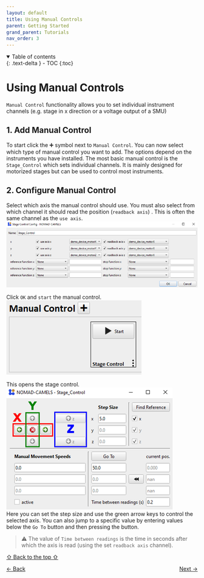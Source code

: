 ```yaml
---
layout: default
title: Using Manual Controls
parent: Getting Started
grand_parent: Tutorials
nav_order: 3
---
```




<details open markdown="block">
  <summary>
    Table of contents
  </summary>
  {: .text-delta }
- TOC
{:toc}
</details>


# Using Manual Controls
`Manual Control` functionality allows you to set individual instrument channels (e.g. stage in x direction or a voltage output of a SMU)
## 1. Add Manual Control
To start  click the &#10133; symbol next to `Manual Control`. You can now select which type of manual control you want to add. The options depend on the instruments you have installed. The most basic manual control is the `Stage_Control` which sets individual channels. It is mainly designed for motorized stages but can be used to control most instruments. 
## 2. Configure Manual Control
Select which axis the manual control should use. You must also select from which channel it should read the position (`readback axis`) . This is often the same channel as the `use axis`.
![img_45.png](img_45.png)

Click `OK` and `start` the manual control.\
![img_46.png](img_46.png)

This opens the stage control.\
![img_47.png](img_47.png)\
Here you can set the step size and use the green arrow keys to control the selected axis. You can also jump to a specific value by entering values below the `Go To` button and then pressing the button.
> &#9888; The value of `Time between readings` is the time in seconds after which the axis is read (using the set `readback axis` channel).

[&#8679; Back to the top &#8679;](#table-of-contents)
<p style="text-align:left;">
  <span style="color: grey;">
  <a href="quick_start_protocols.html">&larr; Back</a>
  </span>
  <span style="float:right;">
    <a href="quick_start_plots.html">Next &rarr;</a><br>
  </span>
</p>